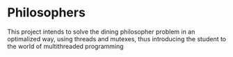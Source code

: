 # Philosophers

This project intends to solve the dining philosopher problem in an optimalized way, using threads and mutexes, thus introducing
the student to the world of multithreaded programming
